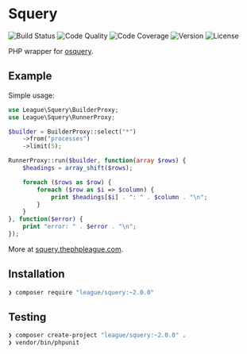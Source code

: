 # Squery

![Build Status](http://img.shields.io/travis/league/squery.svg?style=flat-square)
![Code Quality](http://img.shields.io/scrutinizer/g/league/squery.svg?style=flat-square)
![Code Coverage](http://img.shields.io/scrutinizer/coverage/g/league/squery.svg?style=flat-square)
![Version](http://img.shields.io/packagist/v/league/squery.svg?style=flat-square)
![License](http://img.shields.io/packagist/l/league/squery.svg?style=flat-square)

PHP wrapper for [osquery](http://osquery.io).

## Example

Simple usage:

```php
use League\Squery\BuilderProxy;
use League\Squery\RunnerProxy;

$builder = BuilderProxy::select("*")
    ->from("processes")
    ->limit(5);

RunnerProxy::run($builder, function(array $rows) {
    $headings = array_shift($rows);

    foreach ($rows as $row) {
        foreach ($row as $i => $column) {
            print $headings[$i] . ": " . $column . "\n";
        }
    }
}, function($error) {
    print "error: " . $error . "\n";
});
```

More at [squery.thephpleague.com](http://squery.thephpleague.com/examples).

## Installation

```sh
❯ composer require "league/squery:~2.0.0"
```

## Testing

```sh
❯ composer create-project "league/squery:~2.0.0" .
❯ vendor/bin/phpunit
```
